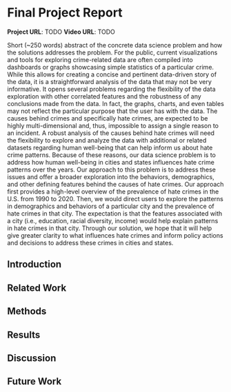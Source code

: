 # Final Project Report

**Project URL**: TODO
**Video URL**: TODO

Short (~250 words) abstract of the concrete data science problem and how the solutions addresses the problem.
For the public, current visualizations and tools for exploring crime-related data are often compiled into dashboards or graphs showcasing simple statistics of a particular crime. While this allows for creating a concise and pertinent data-driven story of the data, it is a straightforward analysis of the data that may not be very informative. It opens several problems regarding the flexibility of the data exploration with other correlated features and the robustness of any conclusions made from the data. In fact, the graphs, charts, and even tables may not reflect the particular purpose that the user has with the data. The causes behind crimes and specifically hate crimes, are expected to be highly multi-dimensional and, thus, impossible to assign a single reason to an incident. A robust analysis of the causes behind hate crimes will need the flexibility to explore and analyze the data with additional or related datasets regarding human well-being that can help inform us about hate crime patterns. Because of these reasons, our data science problem is to address how human well-being in cities and states influences hate crime patterns over the years. Our approach to this problem is to address these issues and offer a broader exploration into the behaviors, demographics, and other defining features behind the causes of hate crimes. Our approach first provides a high-level overview of the prevalence of hate crimes in the U.S. from 1990 to 2020. Then, we would direct users to explore the patterns in demographics and behaviors of a particular city and the prevalence of hate crimes in that city. The expectation is that the features associated with a city (i.e., education, racial diversity, income) would help explain patterns in hate crimes in that city. Through our solution, we hope that it will help give greater clarity to what influences hate crimes and inform policy actions and decisions to address these crimes in cities and states. 

## Introduction

## Related Work

## Methods

## Results

## Discussion

## Future Work
